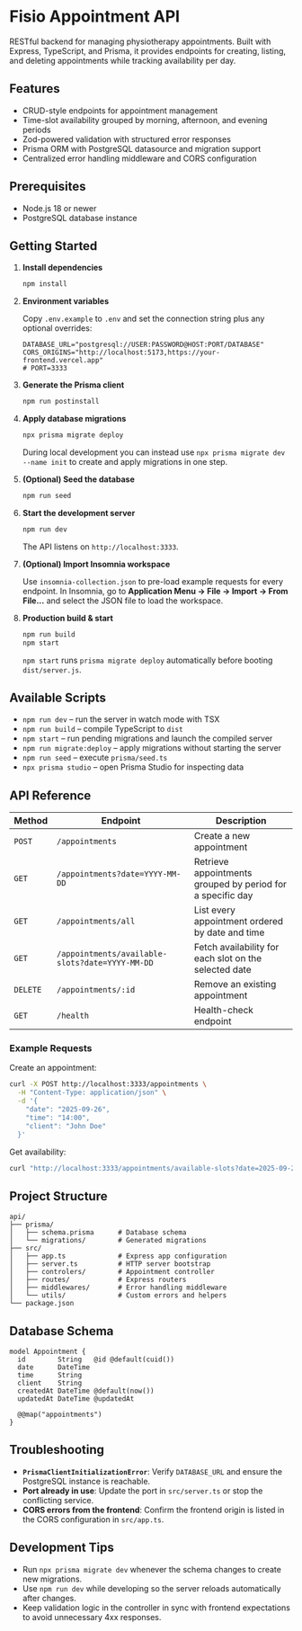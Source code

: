 # Fisio Appointment API

RESTful backend for managing physiotherapy appointments. Built with Express, TypeScript, and Prisma, it provides endpoints for creating, listing, and deleting appointments while tracking availability per day.

## Features

- CRUD-style endpoints for appointment management
- Time-slot availability grouped by morning, afternoon, and evening periods
- Zod-powered validation with structured error responses
- Prisma ORM with PostgreSQL datasource and migration support
- Centralized error handling middleware and CORS configuration

## Prerequisites

- Node.js 18 or newer
- PostgreSQL database instance

## Getting Started

1. **Install dependencies**

   ```bash
   npm install
   ```

2. **Environment variables**

   Copy `.env.example` to `.env` and set the connection string plus any optional overrides:

   ```env
   DATABASE_URL="postgresql://USER:PASSWORD@HOST:PORT/DATABASE"
   CORS_ORIGINS="http://localhost:5173,https://your-frontend.vercel.app"
   # PORT=3333
   ```

3. **Generate the Prisma client**

   ```bash
   npm run postinstall
   ```

4. **Apply database migrations**

   ```bash
   npx prisma migrate deploy
   ```

   During local development you can instead use `npx prisma migrate dev --name init` to create and apply migrations in one step.

5. **(Optional) Seed the database**

   ```bash
   npm run seed
   ```

6. **Start the development server**

   ```bash
   npm run dev
   ```

   The API listens on `http://localhost:3333`.

7. **(Optional) Import Insomnia workspace**

   Use `insomnia-collection.json` to pre-load example requests for every endpoint. In Insomnia, go to **Application Menu → File → Import → From File...** and select the JSON file to load the workspace.

8. **Production build & start**

   ```bash
   npm run build
   npm start
   ```

   `npm start` runs `prisma migrate deploy` automatically before booting `dist/server.js`.

## Available Scripts

- `npm run dev` – run the server in watch mode with TSX
- `npm run build` – compile TypeScript to `dist`
- `npm start` – run pending migrations and launch the compiled server
- `npm run migrate:deploy` – apply migrations without starting the server
- `npm run seed` – execute `prisma/seed.ts`
- `npx prisma studio` – open Prisma Studio for inspecting data

## API Reference

| Method | Endpoint | Description |
| ------ | -------- | ----------- |
| `POST` | `/appointments` | Create a new appointment |
| `GET`  | `/appointments?date=YYYY-MM-DD` | Retrieve appointments grouped by period for a specific day |
| `GET`  | `/appointments/all` | List every appointment ordered by date and time |
| `GET`  | `/appointments/available-slots?date=YYYY-MM-DD` | Fetch availability for each slot on the selected date |
| `DELETE` | `/appointments/:id` | Remove an existing appointment |
| `GET` | `/health` | Health-check endpoint |

### Example Requests

Create an appointment:

```bash
curl -X POST http://localhost:3333/appointments \
  -H "Content-Type: application/json" \
  -d '{
    "date": "2025-09-26",
    "time": "14:00",
    "client": "John Doe"
  }'
```

Get availability:

```bash
curl "http://localhost:3333/appointments/available-slots?date=2025-09-26"
```

## Project Structure

```
api/
├── prisma/
│   ├── schema.prisma      # Database schema
│   └── migrations/        # Generated migrations
├── src/
│   ├── app.ts             # Express app configuration
│   ├── server.ts          # HTTP server bootstrap
│   ├── controlers/        # Appointment controller
│   ├── routes/            # Express routers
│   ├── middlewares/       # Error handling middleware
│   └── utils/             # Custom errors and helpers
└── package.json
```

## Database Schema

```prisma
model Appointment {
  id        String   @id @default(cuid())
  date      DateTime
  time      String
  client    String
  createdAt DateTime @default(now())
  updatedAt DateTime @updatedAt

  @@map("appointments")
}
```

## Troubleshooting

- **`PrismaClientInitializationError`**: Verify `DATABASE_URL` and ensure the PostgreSQL instance is reachable.
- **Port already in use**: Update the port in `src/server.ts` or stop the conflicting service.
- **CORS errors from the frontend**: Confirm the frontend origin is listed in the CORS configuration in `src/app.ts`.

## Development Tips

- Run `npx prisma migrate dev` whenever the schema changes to create new migrations.
- Use `npm run dev` while developing so the server reloads automatically after changes.
- Keep validation logic in the controller in sync with frontend expectations to avoid unnecessary 4xx responses.
